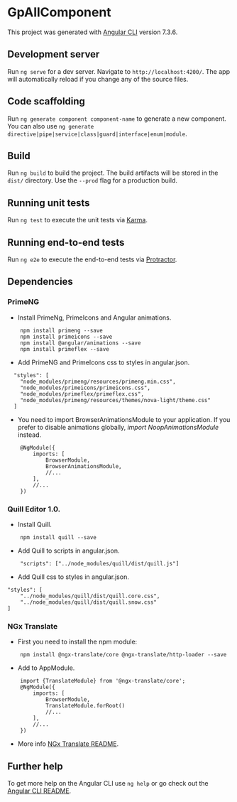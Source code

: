 # GpAllComponent

This project was generated with [Angular CLI](https://github.com/angular/angular-cli) version 7.3.6.

## Development server

Run `ng serve` for a dev server. Navigate to `http://localhost:4200/`. The app will automatically reload if you change any of the source files.

## Code scaffolding

Run `ng generate component component-name` to generate a new component. You can also use `ng generate directive|pipe|service|class|guard|interface|enum|module`.

## Build

Run `ng build` to build the project. The build artifacts will be stored in the `dist/` directory. Use the `--prod` flag for a production build.

## Running unit tests

Run `ng test` to execute the unit tests via [Karma](https://karma-runner.github.io).

## Running end-to-end tests

Run `ng e2e` to execute the end-to-end tests via [Protractor](http://www.protractortest.org/).

## Dependencies

### PrimeNG
- Install PrimeNg, PrimeIcons and Angular animations.
```
    npm install primeng --save
    npm install primeicons --save
    npm install @angular/animations --save
    npm install primeflex --save
```
- Add PrimeNG and PrimeIcons css to styles in angular.json.
```
  "styles": [
    "node_modules/primeng/resources/primeng.min.css",
    "node_modules/primeicons/primeicons.css",
    "node_modules/primeflex/primeflex.css",
    "node_modules/primeng/resources/themes/nova-light/theme.css"
  ]
```
- You need to import BrowserAnimationsModule to your application. If you prefer to disable animations globally, _import NoopAnimationsModule_ instead.
``` 
    @NgModule({
        imports: [
            BrowserModule,
            BrowserAnimationsModule,
            //...
        ],
        //...
    })
``` 
### Quill Editor 1.0.
- Install Quill.
```
    npm install quill --save
```
- Add Quill to scripts in angular.json.
```
    "scripts": ["../node_modules/quill/dist/quill.js"]
```
- Add Quill css to styles in angular.json.
```
"styles": [
    "../node_modules/quill/dist/quill.core.css", 
    "../node_modules/quill/dist/quill.snow.css"
]
```

### NGx Translate 
- First you need to install the npm module:
```
    npm install @ngx-translate/core @ngx-translate/http-loader --save
```
- Add to AppModule.
```
    import {TranslateModule} from '@ngx-translate/core';
    @NgModule({
        imports: [
            BrowserModule,
            TranslateModule.forRoot()
            //...
        ],
        //...
    })
```
- More info [NGx Translate README](https://github.com/ngx-translate).

## Further help

To get more help on the Angular CLI use `ng help` or go check out the [Angular CLI README](https://github.com/angular/angular-cli/blob/master/README.md).
